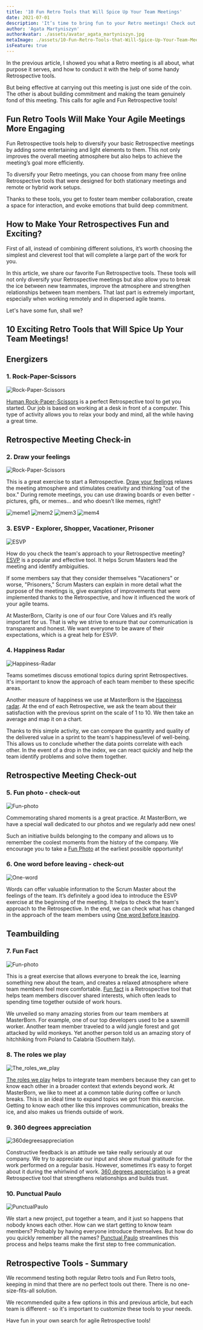 ```yaml
---
title: '10 Fun Retro Tools that Will Spice Up Your Team Meetings'
date: 2021-07-01
description: 'It’s time to bring fun to your Retro meetings! Check out our list and make Your Agile Meetings Way More Engaging.'
author: 'Agata Martyniszyn'
authorAvatar: ./assets/avatar_agata_martyniszyn.jpg
metaImage: ./assets/10-Fun-Retro-Tools-that-Will-Spice-Up-Your-Team-Meetings/210610_mb_blog_funretrotools_cover.jpg
isFeature: true
---
```


In the previous article, I showed you what a Retro meeting is all about, what purpose it serves, and how to conduct it with the help of some handy Retrospective tools.

But being effective at carrying out this meeting is just one side of the coin. The other is about building commitment and making the team genuinely fond of this meeting. This calls for agile and Fun Retrospective tools!

## Fun Retro Tools Will Make Your Agile Meetings More Engaging

Fun Retrospective tools help to diversify your basic Retrospective meetings by adding some entertaining and light elements to them. This not only improves the overall meeting atmosphere but also helps to achieve the meeting’s goal more efficiently.

To diversify your Retro meetings, you can choose from many free online Retrospective tools that were designed for both stationary meetings and remote or hybrid work setups.

Thanks to these tools, you get to foster team member collaboration, create a space for interaction, and evoke emotions that build deep commitment.

## How to Make Your Retrospectives Fun and Exciting?

First of all, instead of combining different solutions, it’s worth choosing the simplest and cleverest tool that will complete a large part of the work for you.

In this article, we share our favorite Fun Retrospective tools. These tools will not only diversify your Retrospective meetings but also allow you to break the ice between new teammates, improve the atmosphere and strengthen relationships between team members. That last part is extremely important, especially when working remotely and in dispersed agile teams.

Let's have some fun, shall we?

## 10 Exciting Retro Tools that Will Spice Up Your Team Meetings!

## Energizers

### 1. Rock-Paper-Scissors
![Rock-Paper-Scissors](assets/10-Fun-Retro-Tools-that-Will-Spice-Up-Your-Team-Meetings/Rock-Paper-Scissors.jpg)


[Human Rock-Paper-Scissors](https://www.funretrospectives.com/human-rock-paper-scissors/) is a perfect Retrospective tool to get you started. Our job is based on working at a desk in front of a computer. This type of activity allows you to relax your body and mind, all the while having a great time.



## Retrospective Meeting Check-in

### 2. Draw your feelings
![Rock-Paper-Scissors](assets/10-Fun-Retro-Tools-that-Will-Spice-Up-Your-Team-Meetings/Draw-your-feelings.jpg)

This is a great exercise to start a Retrospective. [Draw your feelings](https://www.funretrospectives.com/draw-your-feelings/) relaxes the meeting atmosphere and stimulates creativity and thinking "out of the box." During remote meetings, you can use drawing boards or even better - pictures, gifs, or memes… and who doesn’t like memes, right?

![meme1](assets/10-Fun-Retro-Tools-that-Will-Spice-Up-Your-Team-Meetings/meme1.jpeg)
![mem2](assets/10-Fun-Retro-Tools-that-Will-Spice-Up-Your-Team-Meetings/mem2.jpeg)
![mem3](assets/10-Fun-Retro-Tools-that-Will-Spice-Up-Your-Team-Meetings/mem3.jpeg)
![mem4](assets/10-Fun-Retro-Tools-that-Will-Spice-Up-Your-Team-Meetings/mem4.png)



### 3. ESVP - Explorer, Shopper, Vacationer, Prisoner
![ESVP](assets/10-Fun-Retro-Tools-that-Will-Spice-Up-Your-Team-Meetings/ESVP.jpg)

How do you check the team's approach to your Retrospective meeting? [ESVP](https://www.funretrospectives.com/esvp-explorer-shopper-vacationer-prisoner/)  is a popular and effective tool. It helps Scrum Masters lead the meeting and identify ambiguities.

If some members say that they consider themselves "Vacationers" or worse, "Prisoners," Scrum Masters can explain in more detail what the purpose of the meetings is, give examples of improvements that were implemented thanks to the Retrospective, and how it influenced the work of your agile teams.

At MasterBorn, Clarity is one of our four Core Values and it’s really important for us. That is why we strive to ensure that our communication is transparent and honest. We want everyone to be aware of their expectations, which is a great help for ESVP.

### 4. Happiness Radar
![Happiness-Radar](assets/10-Fun-Retro-Tools-that-Will-Spice-Up-Your-Team-Meetings/Happiness-Radar.jpg)

Teams sometimes discuss emotional topics during sprint Retrospectives. It's important to know the approach of each team member to these specific areas.

Another measure of happiness we use at MasterBorn is the [Happiness radar](https://www.funretrospectives.com/happiness-radar/). At the end of each Retrospective, we ask the team about their satisfaction with the previous sprint on the scale of 1 to 10. We then take an average and map it on a chart.

Thanks to this simple activity, we can compare the quantity and quality of the delivered value in a sprint to the team's happiness/level of well-being. This allows us to conclude whether the data points correlate with each other. In the event of a drop in the index, we can react quickly and help the team identify problems and solve them together.

## Retrospective Meeting Check-out

### 5. Fun photo - check-out
![Fun-photo](assets/10-Fun-Retro-Tools-that-Will-Spice-Up-Your-Team-Meetings/Fun-photo.jpg)

Commemorating shared moments is a great practice. At MasterBorn, we have a special wall dedicated to our photos and we regularly add new ones!

Such an initiative builds belonging to the company and allows us to remember the coolest moments from the history of the company. We encourage you to take a [Fun Photo](https://www.funretrospectives.com/fun-photo/) at the earliest possible opportunity!

### 6. One word before leaving - check-out
![One-word](assets/10-Fun-Retro-Tools-that-Will-Spice-Up-Your-Team-Meetings/One-word.jpg)

Words can offer valuable information to the Scrum Master about the feelings of the team. It’s definitely a good idea to introduce the ESVP exercise at the beginning of the meeting. It helps to check the team's approach to the Retrospective. In the end, we can check what has changed in the approach of the team members using [One word before leaving](https://www.funretrospectives.com/one-word-before-leaving/).



## Teambuilding

### 7. Fun Fact
![Fun-photo](assets/10-Fun-Retro-Tools-that-Will-Spice-Up-Your-Team-Meetings/Fun-photo.jpg)

This is a great exercise that allows everyone to break the ice, learning something new about the team, and creates a relaxed atmosphere where team members feel more comfortable. [Fun fact](https://www.funretrospectives.com/fun-fact/) is a Retrospective tool that helps team members discover shared interests, which often leads to spending time together outside of work hours.

We unveiled so many amazing stories from our team members at MasterBorn. For example, one of our top developers used to be a sawmill worker. Another team member traveled to a wild jungle forest and got attacked by wild monkeys. Yet another person told us an amazing story of hitchhiking from Poland to Calabria (Southern Italy).

### 8. The roles we play
![The_roles_we_play](assets/10-Fun-Retro-Tools-that-Will-Spice-Up-Your-Team-Meetings/The_roles_we_play.jpg)

[The roles we play](https://www.funretrospectives.com/the-roles-we-play/) helps to integrate team members because they can get to know each other in a broader context that extends beyond work. At MasterBorn, we like to meet at a common table during coffee or lunch breaks. This is an ideal time to expand topics we got from this exercise. Getting to know each other like this improves communication, breaks the ice, and also makes us friends outside of work.

### 9. 360 degrees appreciation
![360degreesappreciation](assets/10-Fun-Retro-Tools-that-Will-Spice-Up-Your-Team-Meetings/360degreesappreciation.jpg)

Constructive feedback is an attitude we take really seriously at our company. We try to appreciate our input and show mutual gratitude for the work performed on a regular basis. However, sometimes it’s easy to forget about it during the whirlwind of work. [360 degrees appreciation](https://www.funretrospectives.com/360-degrees-appreciation/) is a great Retrospective tool that strengthens relationships and builds trust.

### 10. Punctual Paulo
![PunctualPaulo](assets/10-Fun-Retro-Tools-that-Will-Spice-Up-Your-Team-Meetings/PunctualPaulo.jpg)

We start a new project, put together a team, and it just so happens that nobody knows each other. How can we start getting to know team members? Probably by having everyone introduce themselves. But how do you quickly remember all the names? [Punctual Paulo](https://www.funretrospectives.com/punctual-paulo/) streamlines this process and helps teams make the first step to free communication.


## Retrospective Tools - Summary

We recommend testing both regular Retro tools and Fun Retro tools, keeping in mind that there are no perfect tools out there. There is no one-size-fits-all solution.

We recommended quite a few options in this and previous article, but each team is different - so it's important to customize these tools to your needs.

Have fun in your own search for agile Retrospective tools!
